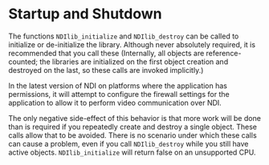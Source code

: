 # Startup and Shutdown

The functions `NDIlib_initialize` and `NDIlib_destroy` can be called to initialize or de-initialize the library. Although never absolutely required, it is recommended that you call these (Internally, all objects are reference-counted; the libraries are initialized on the first object creation and destroyed on the last, so these calls are invoked implicitly.)

In the latest version of NDI on platforms where the application has permissions, it will attempt to configure the firewall settings for the application to allow it to perform video communication over NDI.

The only negative side-effect of this behavior is that more work will be done than is required if you repeatedly create and destroy a single object. These calls allow that to be avoided. There is no scenario under which these calls can cause a problem, even if you call `NDIlib_destroy` while you still have active objects. `NDIlib_initialize` will return false on an unsupported CPU.
